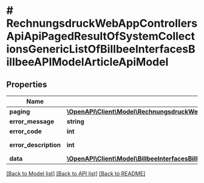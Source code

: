 # # RechnungsdruckWebAppControllersApiApiPagedResultOfSystemCollectionsGenericListOfBillbeeInterfacesBillbeeAPIModelArticleApiModel

## Properties

Name | Type | Description | Notes
------------ | ------------- | ------------- | -------------
**paging** | [**\OpenAPI\Client\Model\RechnungsdruckWebAppControllersApiApiPagedResultPagingInformationOfSystemCollectionsGenericListOfBillbeeInterfacesBillbeeAPIModelArticleApiModel**](RechnungsdruckWebAppControllersApiApiPagedResultPagingInformationOfSystemCollectionsGenericListOfBillbeeInterfacesBillbeeAPIModelArticleApiModel.md) |  | [optional]
**error_message** | **string** |  | [optional]
**error_code** | **int** |  | [optional]
**error_description** | **int** |  | [optional] [readonly]
**data** | [**\OpenAPI\Client\Model\BillbeeInterfacesBillbeeAPIModelArticleApiModel[]**](BillbeeInterfacesBillbeeAPIModelArticleApiModel.md) |  | [optional]

[[Back to Model list]](../../README.md#models) [[Back to API list]](../../README.md#endpoints) [[Back to README]](../../README.md)
